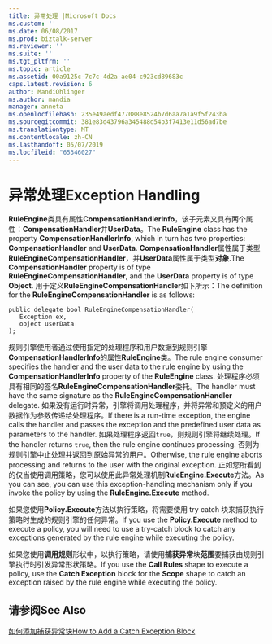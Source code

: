 ```yaml
---
title: 异常处理 |Microsoft Docs
ms.custom: ''
ms.date: 06/08/2017
ms.prod: biztalk-server
ms.reviewer: ''
ms.suite: ''
ms.tgt_pltfrm: ''
ms.topic: article
ms.assetid: 00a9125c-7c7c-4d2a-ae04-c923cd89683c
caps.latest.revision: 6
author: MandiOhlinger
ms.author: mandia
manager: anneta
ms.openlocfilehash: 235e49aedf477088e8524b7d6aa7a1a9f5f243ba
ms.sourcegitcommit: 381e83d43796a345488d54b3f7413e11d56ad7be
ms.translationtype: MT
ms.contentlocale: zh-CN
ms.lasthandoff: 05/07/2019
ms.locfileid: "65346027"
---
```

# <a name="exception-handling"></a><span data-ttu-id="2d2b5-102">异常处理</span><span class="sxs-lookup"><span data-stu-id="2d2b5-102">Exception Handling</span></span>
<span data-ttu-id="2d2b5-103">**RuleEngine**类具有属性**CompensationHandlerInfo**，该子元素又具有两个属性：**CompensationHandler**并**UserData**。</span><span class="sxs-lookup"><span data-stu-id="2d2b5-103">The **RuleEngine** class has the property **CompensationHandlerInfo**, which in turn has two properties: **CompensationHandler** and **UserData**.</span></span> <span data-ttu-id="2d2b5-104">**CompensationHandler**属性属于类型**RuleEngineCompensationHandler**，并**UserData**属性属于类型**对象**.</span><span class="sxs-lookup"><span data-stu-id="2d2b5-104">The **CompensationHandler** property is of type **RuleEngineCompensationHandler**, and the **UserData** property is of type **Object**.</span></span> <span data-ttu-id="2d2b5-105">用于定义**RuleEngineCompensationHandler**如下所示：</span><span class="sxs-lookup"><span data-stu-id="2d2b5-105">The definition for the **RuleEngineCompensationHandler** is as follows:</span></span>  
  
```  
public delegate bool RuleEngineCompensationHandler(  
   Exception ex,  
   object userData  
);  
```  
  
 <span data-ttu-id="2d2b5-106">规则引擎使用者通过使用指定的处理程序和用户数据到规则引擎**CompensationHandlerInfo**的属性**RuleEngine**类。</span><span class="sxs-lookup"><span data-stu-id="2d2b5-106">The rule engine consumer specifies the handler and the user data to the rule engine by using the **CompensationHandlerInfo** property of the **RuleEngine** class.</span></span> <span data-ttu-id="2d2b5-107">处理程序必须具有相同的签名**RuleEngineCompensationHandler**委托。</span><span class="sxs-lookup"><span data-stu-id="2d2b5-107">The handler must have the same signature as the **RuleEngineCompensationHandler** delegate.</span></span> <span data-ttu-id="2d2b5-108">如果没有运行时异常，引擎将调用处理程序，并将异常和预定义的用户数据作为参数传递给处理程序。</span><span class="sxs-lookup"><span data-stu-id="2d2b5-108">If there is a run-time exception, the engine calls the handler and passes the exception and the predefined user data as parameters to the handler.</span></span> <span data-ttu-id="2d2b5-109">如果处理程序返回`true`，则规则引擎将继续处理。</span><span class="sxs-lookup"><span data-stu-id="2d2b5-109">If the handler returns `true`, then the rule engine continues processing.</span></span> <span data-ttu-id="2d2b5-110">否则为规则引擎中止处理并返回到原始异常的用户。</span><span class="sxs-lookup"><span data-stu-id="2d2b5-110">Otherwise, the rule engine aborts processing and returns to the user with the original exception.</span></span> <span data-ttu-id="2d2b5-111">正如您所看到的仅当使用调用策略，您可以使用此异常处理机制**RuleEngine.Execute**方法。</span><span class="sxs-lookup"><span data-stu-id="2d2b5-111">As you can see, you can use this exception-handling mechanism only if you invoke the policy by using the **RuleEngine.Execute** method.</span></span>  
  
 <span data-ttu-id="2d2b5-112">如果您使用**Policy.Execute**方法以执行策略，将需要使用 try catch 块来捕获执行策略时生成的规则引擎的任何异常。</span><span class="sxs-lookup"><span data-stu-id="2d2b5-112">If you use the **Policy.Execute** method to execute a policy, you will need to use a try-catch block to catch any exceptions generated by the rule engine while executing the policy.</span></span>  
  
 <span data-ttu-id="2d2b5-113">如果您使用**调用规则**形状中，以执行策略，请使用**捕获异常**块**范围**要捕获由规则引擎执行时引发异常形状策略。</span><span class="sxs-lookup"><span data-stu-id="2d2b5-113">If you use the **Call Rules** shape to execute a policy, use the **Catch Exception** block for the **Scope** shape to catch an exception raised by the rule engine while executing the policy.</span></span>  
  
## <a name="see-also"></a><span data-ttu-id="2d2b5-114">请参阅</span><span class="sxs-lookup"><span data-stu-id="2d2b5-114">See Also</span></span>  
 [<span data-ttu-id="2d2b5-115">如何添加捕获异常块</span><span class="sxs-lookup"><span data-stu-id="2d2b5-115">How to Add a Catch Exception Block</span></span>](../core/how-to-add-a-catch-exception-block3.md)